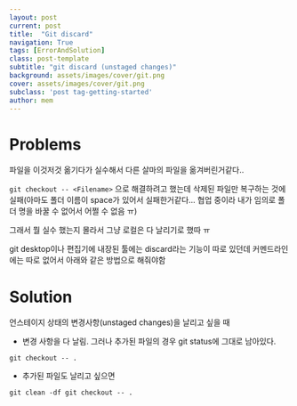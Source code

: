 ```yaml
---
layout: post
current: post
title:  "Git discard"
navigation: True
tags: [ErrorAndSolution]
class: post-template
subtitle: "git discard (unstaged changes)"
background: assets/images/cover/git.png
cover: assets/images/cover/git.png
subclass: 'post tag-getting-started'
author: mem
---
```


# Problems
파일을 이것저것 옮기다가 실수해서 다른 살마의 파일을 옮겨버린거같다..

`git checkout -- <Filename>` 으로 해결하려고 했는데 삭제된 파일만 복구하는 것에 실패(아마도 폴더 이름이 space가 있어서 실패한거같다... 협업 중이라 내가 임의로 폴더 명을 바꿀 수 없어서 어쩔 수 없음 ㅠ)

그래서 뭘 실수 했는지 몰라서 그냥 로컬은 다 날리기로 했따 ㅠ

git desktop이나 편집기에 내장된 툴에는 discard라는 기능이 따로 있던데 커멘드라인에는 따로 없어서 아래와 같은 방법으로 해줘야함

# Solution

언스테이지 상태의 변경사항(unstaged changes)을 날리고 싶을 때

* 변경 사항을 다 날림. 그러나 추가된 파일의 경우 git status에 그대로 남아있다.

`git checkout -- .`

* 추가된 파일도 날리고 싶으면

`
git clean -df
git checkout -- .
`